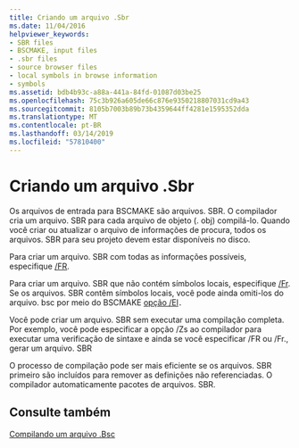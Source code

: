 ```yaml
---
title: Criando um arquivo .Sbr
ms.date: 11/04/2016
helpviewer_keywords:
- SBR files
- BSCMAKE, input files
- .sbr files
- source browser files
- local symbols in browse information
- symbols
ms.assetid: bdb4b93c-a88a-441a-84fd-01087d03be25
ms.openlocfilehash: 75c3b926a605de66c876e9350218807031cd9a43
ms.sourcegitcommit: 8105b7003b89b73b4359644ff4281e1595352dda
ms.translationtype: MT
ms.contentlocale: pt-BR
ms.lasthandoff: 03/14/2019
ms.locfileid: "57810400"
---
```

# <a name="creating-an-sbr-file"></a>Criando um arquivo .Sbr

Os arquivos de entrada para BSCMAKE são arquivos. SBR. O compilador cria um arquivo. SBR para cada arquivo de objeto (. obj) compilá-lo. Quando você criar ou atualizar o arquivo de informações de procura, todos os arquivos. SBR para seu projeto devem estar disponíveis no disco.

Para criar um arquivo. SBR com todas as informações possíveis, especifique [/FR](fr-fr-create-dot-sbr-file.md).

Para criar um arquivo. SBR que não contém símbolos locais, especifique [/Fr](fr-fr-create-dot-sbr-file.md). Se os arquivos. SBR contêm símbolos locais, você pode ainda omiti-los do arquivo. bsc por meio do BSCMAKE [opção /El](bscmake-options.md)`.`

Você pode criar um arquivo. SBR sem executar uma compilação completa. Por exemplo, você pode especificar a opção /Zs ao compilador para executar uma verificação de sintaxe e ainda se você especificar /FR ou /Fr., gerar um arquivo. SBR

O processo de compilação pode ser mais eficiente se os arquivos. SBR primeiro são incluídos para remover as definições não referenciadas. O compilador automaticamente pacotes de arquivos. SBR.

## <a name="see-also"></a>Consulte também

[Compilando um arquivo .Bsc](building-a-dot-bsc-file.md)
